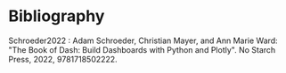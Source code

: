 # Bibliography

<span id="Schroeder2022">Schroeder2022</span>
:   Adam Schroeder, Christian Mayer, and Ann Marie Ward:
    "The Book of Dash: Build Dashboards with Python and Plotly".
    No Starch Press, 2022, 9781718502222.
